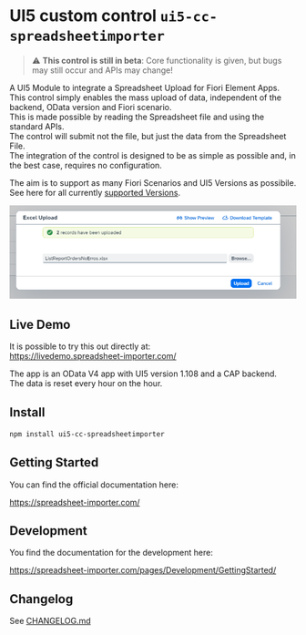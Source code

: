 # UI5 custom control `ui5-cc-spreadsheetimporter`

> :warning: **This control is still in beta**: Core functionality is given, but bugs may still occur and APIs may change!

A UI5 Module to integrate a Spreadsheet Upload for Fiori Element Apps.  
This control simply enables the mass upload of data, independent of the backend, OData version and Fiori scenario.  
This is made possible by reading the Spreadsheet file and using the standard APIs.  
The control will submit not the file, but just the data from the Spreadsheet File.  
The integration of the control is designed to be as simple as possible and, in the best case, requires no configuration.

The aim is to support as many Fiori Scenarios and UI5 Versions as possibile.  
See here for all currently [supported Versions](https://spreadsheet-importer.com/pages/SupportVersions/).

![Spreadsheet Upload Dialog](/images/SpreadsheetUploadDialog.png "Spreadsheet Upload Dialog")

## Live Demo

It is possible to try this out directly at:  
https://livedemo.spreadsheet-importer.com/

The app is an OData V4 app with UI5 version 1.108 and a CAP backend.  
The data is reset every hour on the hour.


## Install

```bash
npm install ui5-cc-spreadsheetimporter
```

## Getting Started

You can find the official documentation here:

https://spreadsheet-importer.com/

## Development

You find the documentation for the development here:

https://spreadsheet-importer.com/pages/Development/GettingStarted/

## Changelog

See [CHANGELOG.md](CHANGELOG.md)